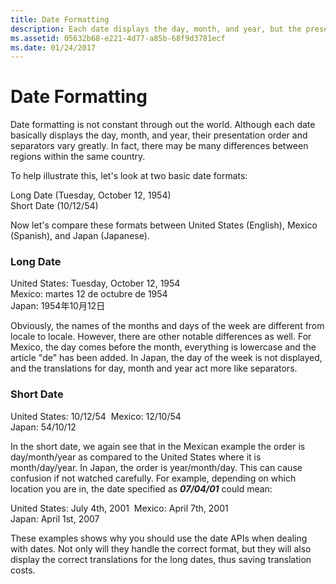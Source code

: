 ```yaml
---
title: Date Formatting
description: Each date displays the day, month, and year, but the presentation order and separators can vary in different countries/regions.
ms.assetid: 05632b68-e221-4d77-a85b-68f9d3781ecf
ms.date: 01/24/2017
---
```

# Date Formatting

Date formatting is not constant through out the world. Although each date basically displays the day, month, and year, their presentation order and separators vary greatly. In fact, there may be many differences between regions within the same country.

To help illustrate this, let's look at two basic date formats:

Long Date (Tuesday, October 12, 1954)  
Short Date (10/12/54)

Now let's compare these formats between United States (English), Mexico (Spanish), and Japan (Japanese).

### Long Date

United States: Tuesday, October 12, 1954  
Mexico: martes 12 de octubre de 1954  
Japan: 1954年10月12日

Obviously, the names of the months and days of the week are different from locale to locale. However, there are other notable differences as well. For Mexico, the day comes before the month, everything is lowercase and the article "de" has been added. In Japan, the day of the week is not displayed, and the translations for day, month and year act more like separators.

### Short Date

United States: 10/12/54  
Mexico: 12/10/54  
Japan: 54/10/12  

In the short date, we again see that in the Mexican example the order is day/month/year as compared to the United States where it is month/day/year. In Japan, the order is year/month/day. This can cause confusion if not watched carefully. For example, depending on which location you are in, the date specified as ***07/04/01*** could mean:

United States: July 4th, 2001  
Mexico: April 7th, 2001  
Japan: April 1st, 2007

These examples shows why you should use the date APIs when dealing with dates. Not only will they handle the correct format, but they will also display the correct translations for the long dates, thus saving translation costs.


